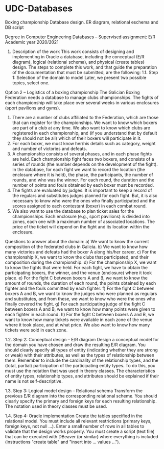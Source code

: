# UDC-Databases
Boxing championship Database design. ER diagram, relational eschema and DB script


Degree in Computer Engineering
Databases – Supervised assignment: E/R
Academic year 2020/2021
1. Description of the work
This work consists of designing and implementing in Oracle a database, including the conceptual (E/R diagram), logical (relational schema), and physical (create tables) design. The steps to complete this work, and that guide the preparation of the documentation that must be submitted, are the following:
1.1. Step 1: Selection of the domain to model
Later, we present two possible topics, select one.

Option 2 – Logistics of a boxing championship
The Galician Boxing Federation needs a database to manage clubs championships. The fights of each championship will take place over several weeks in various enclosures (sport pavilions and gyms).
1. There are a number of clubs affiliated to the Federation, which are those that can register for the championships. We want to know which boxers are part of a club at any time. We also want to know which clubs are registered in each championship, and (if you understand that by default they should not be all) which of their boxers will participate in it.
2. For each boxer, we must know her/his details such as category, weight and number of victories and defeats.
3. A championship consists of several phases, and in each phase fights are held. Each championship fight faces two boxers, and consists of a series of rounds (the number depends on the development of the fight). In the database, for each fight we want to record the location (the enclosure where it is held), the phase, the participants, the number of rounds, and who was the winner. For each round, the duration and the number of points and fouls obtained by each boxer must be recorded.
4. The fights are evaluated by judges. It is important to keep a record of the regulars and substitutes judges planned for each fight. But, it is also necessary to know who were the ones who finally participated and the scores assigned to each contestant (boxer) in each combat round.
5. We also want to use the database to plan ticket sales for the championships. Each enclosure (e.g., sport pavilions) is divided into zones, each one with a maximum number of associated locations. The price of the ticket will depend on the fight and its location within the enclosure.

Questions to answer about the domain:
a) We want to know the current composition of the federated clubs in Galicia.
b) We want to know how many victories and defeats had the boxer A along his/her career.
c) For the championship X, we want to know the clubs that participated, and their composition during the championship.
d) For the championship X, we want to know the fights that were held. For each fight, we have to obtain the participating boxers, the winner, and the venue (enclosure) where it took place.
e) For the fight C between boxers A and B, we want to know the amount of rounds, the duration of each round, the points obtained by each fighter and the fouls committed by each fighter.
f) For the fight C between boxers A and B, we want to know the judges who were planned as regulars and substitutes, and from these, we want to know who were the ones who finally covered the fight.
g) For each participating judge of the fight C between boxers A and B, we want to know how many points were given to each fighter in each round.
h) For the fight C between boxers A and B, we want to know how many tickets were available in each zone of the venue where it took place, and at what price. We also want to know how many tickets were sold in each zone.

1.2. Step 2: Conceptual design – E/R diagram
Design a conceptual model for the domain you have chosen and draw the resulting E/R diagram. You should clearly specify all types of entity (indicating whether they are strong or weak) with their attributes, as well as the types of relationship between them. Remember to include the cardinality of the relationship types, and the (total, partial) participation of the participating entity types. To do this, you must use the notation that was used in theory classes. The characteristics of entity types, relationship types, and attributes should be explained if their name is not self-descriptive.

1.3. Step 3: Logical model design – Relational schema
Transform the previous E/R diagram into the corresponding relational scheme. You should clearly specify the primary and foreign keys for each resulting relationship. The notation used in theory classes must be used.

1.4. Step 4: Oracle implementation
Create the tables specified in the relational model. You must include all relevant restrictions (primary keys, foreign keys, not null ...). Enter a small number of rows in all tables to validate that the design works properly.
You must create a script (text file) that can be executed with DBeaver (or similar) where everything is included (instructions "create table" and "insert into ... values ...").
